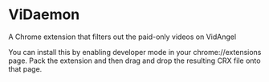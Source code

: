 # ViDaemon

A Chrome extension that filters out the paid-only videos on VidAngel

You can install this by enabling developer mode in your chrome://extensions
page. Pack the extension and then drag and drop the resulting CRX file onto that
page.
